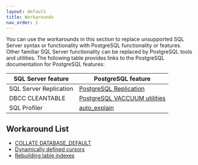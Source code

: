```yaml
---
layout: default
title: Workarounds
nav_order: 1
---
```


You can use the workarounds in this section to replace unsupported SQL Server syntax or functionality with PostgreSQL functionality or features. Other familiar SQL Server functionality can be replaced by PostgreSQL tools and utilities.  The following table provides links to the PostgreSQL documentation for PostgreSQL features:

| SQL Server feature | PostgreSQL feature | 
| ------- | ------- | 
| SQL Server Replication | [PostgreSQL Replication ](https://www.postgresql.org/docs/current/high-availability.html) |
| DBCC CLEANTABLE | [PostgreSQL VACCUUM utilities](https://www.postgresql.org/docs/current/routine-vacuuming.html) |
| SQL Profiler | [auto_explain ](https://www.postgresql.org/docs/current/auto-explain.html) |



## Workaround List

- [COLLATE DATABASE_DEFAULT](https://babelfishpg.org/docs/workaround/collate_database_default)
- [Dynamically defined cursors](https://babelfishpg.org/docs/workaround/dynamically_defined_cursor)
- [Rebuilding table indexes](https://babelfishpg.org/docs/workaround/rebuilding_table_indexes)